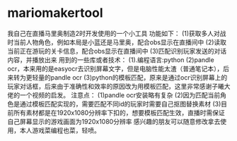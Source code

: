 # mariomakertool
我自己在直播马里奥制造2时开发使用的一个小工具
功能如下：
(1)获取多人对战时当前人物角色，例如本局是小蓝还是马里奥，配合obs显示在直播间中
(2)读取当前正在游玩的关卡信息，配合obs显示在直播间中
(3)匹配识别玩家发送的对话内容，并播放出来
用到的一些库或者技术：
(1).编程语言:python
(2)pandle ocr，本来用的是easyocr去识别屏幕文字，但是电脑性能太渣（普通笔记本），后来转为更轻量的pandle ocr
(3)python的模板匹配，原来是通过ocr识别屏幕上的玩家对话框，后来由于准确性和效率的原因改为用模板匹配，这里非常感谢子曦大佬的一个视频的启发。
注意点：
(1)pandle ocr安装略有复杂
(2)因为匹配当前角色是通过模板匹配实现的，需要匹配不同id的玩家时需要自己抠图替换素材
(3)目前所有素材都是在1920x1080分辨率下扣的，想要模板匹配生效，直播时需保证自己屏幕显示的游戏画面为1920x1080分辨率
感兴趣的朋友可以随意修改拿去使用，本人游戏菜编程也菜，轻喷。
